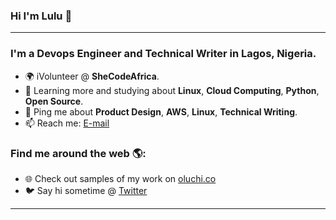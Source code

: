 ### Hi I'm Lulu 👋

---

### I'm a Devops Engineer and Technical Writer in Lagos, Nigeria.

- 🌍 iVolunteer @ **SheCodeAfrica**.
- 🌱 Learning more and studying about **Linux**, **Cloud Computing**, **Python**,  **Open Source**.
- 💬 Ping me about **Product Design**, **AWS**, **Linux**, **Technical Writing**.
- 📫 Reach me: [E-mail](mailto:oluchinwenyi@gmail.com)


### Find me around the web 🌎:

- 🌐 Check out samples of my work on [oluchi.co](https://oluchi.co)
- 🐦 Say hi sometime @ [Twitter](https://twitter.com/lulunwenyi)

---

